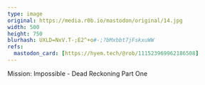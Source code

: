 ```yaml
---
type: image
original: https://media.r0b.io/mastodon/original/14.jpg
width: 500
height: 750
blurhash: UXLD=NxV.T-;E2^+o#-;?bMxbbt7jFskxuWW
refs:
  mastodon_card: [https://hyem.tech/@rob/111523969962186508]
---
```


Mission: Impossible - Dead Reckoning Part One
